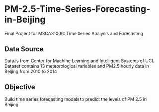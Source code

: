 # PM-2.5-Time-Series-Forecasting-in-Beijing

Final Project for MSCA31006: Time Series Analysis and Forecasting

## Data Source
Data is from Center for Machine Learning and Intelligent Systems of UCI. Dataset contains 13 meteorological variables and PM2.5 hourly data in Beijing from 2010 to 2014

## Objective
Build time series forecasting models to predict the levels of PM 2.5 in Beijing
